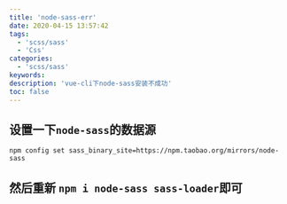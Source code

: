 ```yaml
---
title: 'node-sass-err'
date: 2020-04-15 13:57:42
tags:
  - 'scss/sass'
  - 'Css'
categories:
  - 'scss/sass'
keywords:
description: 'vue-cli下node-sass安装不成功'
toc: false
---
```


## 设置一下`node-sass`的数据源

```
npm config set sass_binary_site=https://npm.taobao.org/mirrors/node-sass
```

## 然后重新 `npm i node-sass sass-loader`即可

